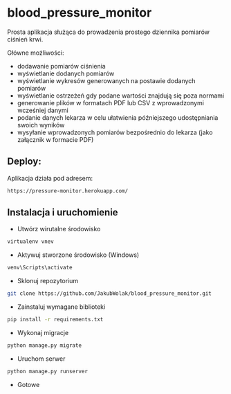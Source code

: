# blood_pressure_monitor
Prosta aplikacja służąca do prowadzenia prostego dziennika pomiarów ciśnień krwi.

Główne możliwości:
* dodawanie pomiarów ciśnienia
* wyświetlanie dodanych pomiarów
* wyświetlanie wykresów generowanych na postawie dodanych pomiarów
* wyświetlanie ostrzeżeń gdy podane wartości znajdują się poza normami
* generowanie plików w formatach PDF lub CSV z wprowadzonymi wcześniej danymi
* podanie danych lekarza w celu ułatwienia późniejszego udostępniania swoich wyników
* wysyłanie wprowadzonych pomiarów bezpośrednio do lekarza (jako załącznik w formacie PDF)

## Deploy:
Aplikacja działa pod adresem:
```bash
https://pressure-monitor.herokuapp.com/
```

## Instalacja i uruchomienie
- Utwórz wirutalne środowisko
```bash
virtualenv vnev
```
- Aktywuj stworzone środowisko (Windows)
```bash
venv\Scripts\activate
```
- Sklonuj repozytorium
```bash
git clone https://github.com/JakubWolak/blood_pressure_monitor.git
```
- Zainstaluj wymagane biblioteki
```bash
pip install -r requirements.txt
```
- Wykonaj migracje
```bash
python manage.py migrate
```
- Uruchom serwer
```bash
python manage.py runserver
```
- Gotowe
